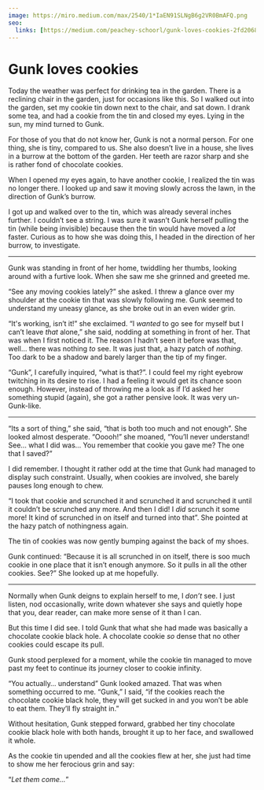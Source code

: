 ```yaml
---
image: https://miro.medium.com/max/2540/1*IaEN91SLNgB6g2VR0BmAFQ.png
seo:
  links: [https://medium.com/peachey-schoorl/gunk-loves-cookies-2fd2068b7bee]
---
```


# Gunk loves cookies

Today the weather was perfect for drinking tea in the garden. There is a reclining chair in the garden, just for occasions like this. So I walked out into the garden, set my cookie tin down next to the chair, and sat down. I drank some tea, and had a cookie from the tin and closed my eyes. Lying in the sun, my mind turned to Gunk.

For those of you that do not know her, Gunk is not a normal person. For one thing, she is tiny, compared to us. She also doesn’t live in a house, she lives in a burrow at the bottom of the garden. Her teeth are razor sharp and she is rather fond of chocolate cookies.

When I opened my eyes again, to have another cookie, I realized the tin was no longer there. I looked up and saw it moving slowly across the lawn, in the direction of Gunk’s burrow.

I got up and walked over to the tin, which was already several inches further. I couldn’t see a string. I was sure it wasn’t Gunk herself pulling the tin (while being invisible) because then the tin would have moved a _lot_ faster. Curious as to how she was doing this, I headed in the direction of her burrow, to investigate.

- - -

Gunk was standing in front of her home, twiddling her thumbs, looking around with a furtive look. When she saw me she grinned and greeted me.

“See any moving cookies lately?” she asked. I threw a glance over my shoulder at the cookie tin that was slowly following me. Gunk seemed to understand my uneasy glance, as she broke out in an even wider grin.

“It's working, isn’t it!” she exclaimed. “I _wanted_ to go see for myself but I can’t leave _that_ alone,” she said, nodding at something in front of her. That was when I first noticed it. The reason I hadn’t seen it before was that, well… there was nothing _to_ see. It was just that, a hazy patch of _nothing_. Too dark to be a shadow and barely larger than the tip of my finger.

“Gunk”, I carefully inquired, “what is that?”. I could feel my right eyebrow twitching in its desire to rise. I had a feeling it would get its chance soon enough. However, instead of throwing me a look as if I’d asked her something stupid (again), she got a rather pensive look. It was very un-Gunk-like.

- - -

“Its a sort of thing,” she said, “that is both too much and not enough”. She looked almost desperate. “Ooooh!” she moaned, “You’ll never understand! See… what I did was… You remember that cookie you gave me? The one that I saved?”

I did remember. I thought it rather odd at the time that Gunk had managed to display such constraint. Usually, when cookies are involved, she barely pauses long enough to chew.

“I took that cookie and scrunched it and scrunched it and scrunched it until it couldn’t be scrunched any more. And then I did! I _did_ scrunch it some more! It kind of scrunched in on itself and turned into that”. She pointed at the hazy patch of nothingness again.

The tin of cookies was now gently bumping against the back of my shoes.

Gunk continued: “Because it is all scrunched in on itself, there is soo much cookie in one place that it isn’t enough anymore. So it pulls in all the other cookies. See?” She looked up at me hopefully.

- - -

Normally when Gunk deigns to explain herself to me, I _don’t_ see. I just listen, nod occasionally, write down whatever she says and quietly hope that you, dear reader, can make more sense of it than I can.

But this time I did see. I told Gunk that what she had made was basically a chocolate cookie black hole. A chocolate cookie _so_ dense that no other cookies could escape its pull.

Gunk stood perplexed for a moment, while the cookie tin managed to move past my feet to continue its journey closer to cookie infinity.

“You actually… understand” Gunk looked amazed. That was when something occurred to me. “Gunk,” I said, “if the cookies reach the chocolate cookie black hole, they will get sucked in and you won’t be able to eat them. They’ll fly straight in.”

Without hesitation, Gunk stepped forward, grabbed her tiny chocolate cookie black hole with both hands, brought it up to her face, and swallowed it whole.

As the cookie tin upended and all the cookies flew at her, she just had time to show me her ferocious grin and say:

“_Let them come…_”
